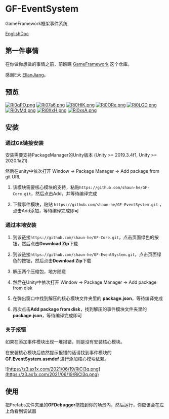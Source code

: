 # GF-EventSystem

GameFramework框架事件系统

[EnglishDoc](README.md)

## 第一件事情

在你做你想做的事情之前，前瞧瞧 [GameFramework](https://github.com/EllanJiang/GameFramework) 这个仓库。

感谢E大 [EllanJiang](https://github.com/EllanJiang)。

## 预览

[![Ri0qPO.png](https://z3.ax1x.com/2021/06/20/Ri0qPO.png)](https://imgtu.com/i/Ri0qPO)
[![Ri07a6.png](https://z3.ax1x.com/2021/06/20/Ri07a6.png)](https://imgtu.com/i/Ri07a6)
[![Ri0HIK.png](https://z3.ax1x.com/2021/06/20/Ri0HIK.png)](https://imgtu.com/i/Ri0HIK)
[![Ri0ORe.png](https://z3.ax1x.com/2021/06/20/Ri0ORe.png)](https://imgtu.com/i/Ri0ORe)
[![Ri0LGD.png](https://z3.ax1x.com/2021/06/20/Ri0LGD.png)](https://imgtu.com/i/Ri0LGD)
[![Ri0vMd.png](https://z3.ax1x.com/2021/06/20/Ri0vMd.png)](https://imgtu.com/i/Ri0vMd)
[![Ri0XxH.png](https://z3.ax1x.com/2021/06/20/Ri0XxH.png)](https://imgtu.com/i/Ri0XxH)
[![Ri0xsA.png](https://z3.ax1x.com/2021/06/20/Ri0xsA.png)](https://imgtu.com/i/Ri0xsA)

## 安装

### 通过Git链接安装

安装需要支持PackageManager的Unity版本 (Unity >= 2019.3.4f1, Unity >= 2020.1a21). 

然后在unity中依次打开 Window -> Package Manager -> Add package from git URL

1. 该模块需要核心模块的支持，粘贴`https://github.com/shaun-he/GF-Core.git`，然后点击Add，并等待编译完成

2. 下载事件模块，粘贴 `https://github.com/shaun-he/GF-EventSystem.git` ，点击Add添加，等待编译完成即可

### 通过本地安装

1. 到该链接`https://github.com/shaun-he/GF-Core.git`，点击页面绿色的按钮，然后点击**Download Zip**下载

2. 到该链接`https://github.com/shaun-he/GF-EventSystem.git`，点击页面绿色的按钮，然后点击**Download Zip**下载

3. 解压两个压缩包，地方随意

4. 然后在Unity中依次打开 Window -> Package Manager -> Add package from disk

5. 在弹出窗口中找到解压的核心模块文件夹里的 **package.json**，等待编译完成

6. 再次点击**Add package from disk**，找到解压的事件模块文件夹里的**package.json**，等待编译完成即可

### 关于报错

如果在添加事件模块出现一堆报错，则是没有安装核心模块。

在安装核心模块后依然提示报错的话请找到事件模块的 **GF.EventSystem.asmdef** 进行添加核心模块依赖。

![https://z3.ax1x.com/2021/06/19/RiCl3q.png](https://z3.ax1x.com/2021/06/19/RiCl3q.png)

## 使用

把Prefabs文件夹里的**GFDebugger**拖拽到你的场景内，然后运行，你应该会在左上角看到调试器
